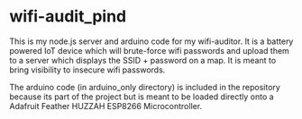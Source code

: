 # wifi-audit_pind

This is my node.js server and arduino code for my wifi-auditor. It is a battery powered IoT device which will brute-force wifi passwords and upload them to a server which displays the SSID + password on a map. It is meant to bring visibility to insecure wifi passwords. 

The arduino code (in arduino_only directory) is included in the repository because its part of the project but is meant to be loaded directly onto a Adafruit Feather HUZZAH ESP8266 Microcontroller.
